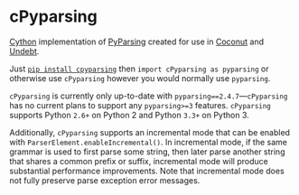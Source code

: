 # cPyparsing

[Cython](http://cython.org/) implementation of [PyParsing](https://github.com/pyparsing/pyparsing) created for use in [Coconut](http://coconut-lang.org/) and [Undebt](https://github.com/Yelp/undebt).

Just [`pip install cpyparsing`](https://pypi.org/project/cPyparsing) then `import cPyparsing as pyparsing` or otherwise use `cPyparsing` however you would normally use `pyparsing`.

`cPyparsing` is currently only up-to-date with `pyparsing==2.4.7`—`cPyparsing` has no current plans to support any `pyparsing>=3` features. `cPyparsing` supports Python `2.6+` on Python 2 and Python `3.3+` on Python 3.

Additionally, `cPyparsing` supports an incremental mode that can be enabled with `ParserElement.enableIncremental()`. In incremental mode, if the same grammar is used to first parse some string, then later parse another string that shares a common prefix or suffix, incremental mode will produce substantial performance improvements. Note that incremental mode does not fully preserve parse exception error messages.
